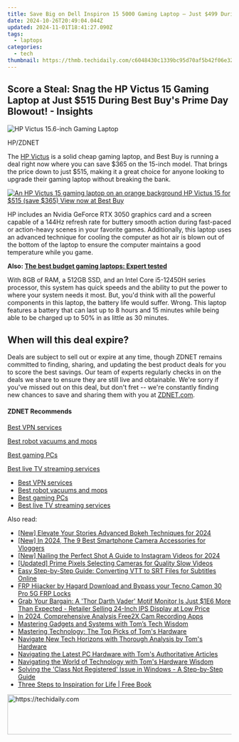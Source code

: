 ```yaml
---
title: Save Big on Dell Inspiron 15 5000 Gaming Laptop – Just $499 During Best Buy's Prime Shopping Event! - CNET
date: 2024-10-26T20:49:04.044Z
updated: 2024-11-01T18:41:27.090Z
tags:
  - laptops
categories:
  - tech
thumbnail: https://thmb.techidaily.com/c6048430c1339bc95d70af5b42f06e3231c3552b043c7e6cc92b16fd863d9438.jpg
---
```


## Score a Steal: Snag the HP Victus 15 Gaming Laptop at Just $515 During Best Buy's Prime Day Blowout! - Insights

![HP Victus 15.6-inch Gaming Laptop](https://www.zdnet.com/a/img/resize/ef908b1397d11fee9b7e33613347c20525be41f3/2024/10/09/0dab5962-0dd7-466f-9bfa-3f23921f6af1/hp-victus-laptop-3.jpg?auto=webp&width=1280)

HP/ZDNET

The [HP Victus](https://shop-links.co/link/?url=https%3A%2F%2Fwww.bestbuy.com%2Fsite%2Fhp-victus-15-6-full-hd-gaming-laptop-amd-ryzen-5-7535hs-8gb-ddr5-memory-amd-radeon-rx-6550m-512gb-ssd-mica-silver%2F6578933.p%3FskuId%3D6578933&publisher_slug=itechdaily19598&exclusive=1) is a solid cheap gaming laptop, and Best Buy is running a deal right now where you can save $365 on the 15-inch model. That brings the price down to just $515, making it a great choice for anyone looking to upgrade their gaming laptop without breaking the bank. 

[![An HP Victus 15 gaming laptop on an orange background](https://www.zdnet.com/a/img/resize/e22b5a507113c6b8db54535ca800445afb72cbcb/2024/10/09/ab9dbfb7-282c-4f86-b669-063b38c9d1b2/hp-victus-laptop.jpg?auto=webp&fit=crop&height=172.5&width=294) HP Victus 15 for $515 (save $365) View now at Best Buy](https://shop-links.co/link/?url=https%3A%2F%2Fwww.bestbuy.com%2Fsite%2Fhp-victus-15-6-full-hd-gaming-laptop-amd-ryzen-5-7535hs-8gb-ddr5-memory-amd-radeon-rx-6550m-512gb-ssd-mica-silver%2F6578933.p%3FskuId%3D6578933&publisher_slug=itechdaily19598&exclusive=1)

HP includes an Nvidia GeForce RTX 3050 graphics card and a screen capable of a 144Hz refresh rate for buttery smooth action during fast-paced or action-heavy scenes in your favorite games. Additionally, this laptop uses an advanced technique for cooling the computer as hot air is blown out of the bottom of the laptop to ensure the computer maintains a good temperature while you game.

**Also: [The best budget gaming laptops: Expert tested](https://www.zdnet.com/article/best-budget-gaming-laptop/)** 

With 8GB of RAM, a 512GB SSD, and an Intel Core i5-12450H series processor, this system has quick speeds and the ability to put the power to where your system needs it most. But, you'd think with all the powerful components in this laptop, the battery life would suffer. Wrong. This laptop features a battery that can last up to 8 hours and 15 minutes while being able to be charged up to 50% in as little as 30 minutes.

## When will this deal expire?

Deals are subject to sell out or expire at any time, though ZDNET remains committed to finding, sharing, and updating the best product deals for you to score the best savings. Our team of experts regularly checks in on the deals we share to ensure they are still live and obtainable. We're sorry if you've missed out on this deal, but don't fret -- we're constantly finding new chances to save and sharing them with you at [ZDNET.com](https://www.zdnet.com/). 

#### **ZDNET** Recommends

[Best VPN services](https://www.zdnet.com/article/best-vpn/ "Best VPN services")

[Best robot vacuums and mops](https://www.zdnet.com/article/best-robot-vacuum-mop/ "Best robot vacuums and mops")

[Best gaming PCs](https://www.zdnet.com/article/best-gaming-pc/ "Best gaming PCs")

[Best live TV streaming services](https://www.zdnet.com/article/best-live-tv-streaming-service/ "Best live TV streaming services")

* [Best VPN services](https://www.zdnet.com/article/best-vpn/ "Best VPN services")
* [Best robot vacuums and mops](https://www.zdnet.com/article/best-robot-vacuum-mop/ "Best robot vacuums and mops")
* [Best gaming PCs](https://www.zdnet.com/article/best-gaming-pc/ "Best gaming PCs")
* [Best live TV streaming services](https://www.zdnet.com/article/best-live-tv-streaming-service/ "Best live TV streaming services")

<ins class="adsbygoogle"
     style="display:block"
     data-ad-format="autorelaxed"
     data-ad-client="ca-pub-7571918770474297"
     data-ad-slot="1223367746"></ins>

<ins class="adsbygoogle"
     style="display:block"
     data-ad-client="ca-pub-7571918770474297"
     data-ad-slot="8358498916"
     data-ad-format="auto"
     data-full-width-responsive="true"></ins>

<span class="atpl-alsoreadstyle">Also read:</span>
<div><ul>
<li><a href="https://instagram-video-recordings.techidaily.com/new-elevate-your-stories-advanced-bokeh-techniques-for-2024/"><u>[New] Elevate Your Stories Advanced Bokeh Techniques for 2024</u></a></li>
<li><a href="https://youtube-docs.techidaily.com/n-2024-the-9-best-smartphone-camera-accessories-for-vloggers/"><u>[New] In 2024, The 9 Best Smartphone Camera Accessories for Vloggers</u></a></li>
<li><a href="https://instagram-videos.techidaily.com/new-nailing-the-perfect-shot-a-guide-to-instagram-videos-for-2024/"><u>[New] Nailing the Perfect Shot A Guide to Instagram Videos for 2024</u></a></li>
<li><a href="https://extra-skills.techidaily.com/updated-prime-pixels-selecting-cameras-for-quality-slow-videos/"><u>[Updated] Prime Pixels Selecting Cameras for Quality Slow Videos</u></a></li>
<li><a href="https://vp-tips.techidaily.com/easy-step-by-step-guide-converting-vtt-to-srt-files-for-subtitles-online/"><u>Easy Step-by-Step Guide: Converting VTT to SRT Files for Subtitles Online</u></a></li>
<li><a href="https://bypass-frp.techidaily.com/frp-hijacker-by-hagard-download-and-bypass-your-tecno-camon-30-pro-5g-frp-locks-by-drfone-android/"><u>FRP Hijacker by Hagard Download and Bypass your Tecno Camon 30 Pro 5G FRP Locks</u></a></li>
<li><a href="https://hardware-reviews.techidaily.com/grab-your-bargain-a-thor-darth-vader-motif-monitor-is-just-1e6-more-than-expected-retailer-selling-24-inch-ips-display-at-low-price/"><u>Grab Your Bargain: A 'Thor Darth Vader' Motif Monitor Is Just $1E6 More Than Expected - Retailer Selling 24-Inch IPS Display at Low Price</u></a></li>
<li><a href="https://screen-recording.techidaily.com/in-2024-comprehensive-analysis-free2x-cam-recording-apps/"><u>In 2024, Comprehensive Analysis Free2X Cam Recording Apps</u></a></li>
<li><a href="https://hardware-reviews.techidaily.com/mastering-gadgets-and-systems-with-toms-tech-wisdom/"><u>Mastering Gadgets and Systems with Tom’s Tech Wisdom</u></a></li>
<li><a href="https://hardware-reviews.techidaily.com/mastering-technology-the-top-picks-of-toms-hardware/"><u>Mastering Technology: The Top Picks of Tom's Hardware</u></a></li>
<li><a href="https://hardware-reviews.techidaily.com/navigate-new-tech-horizons-with-thorough-analysis-by-toms-hardware/"><u>Navigate New Tech Horizons with Thorough Analysis by Tom's Hardware</u></a></li>
<li><a href="https://hardware-reviews.techidaily.com/navigating-the-latest-pc-hardware-with-toms-authoritative-articles/"><u>Navigating the Latest PC Hardware with Tom's Authoritative Articles</u></a></li>
<li><a href="https://hardware-reviews.techidaily.com/navigating-the-world-of-technology-with-toms-hardware-wisdom/"><u>Navigating the World of Technology with Tom's Hardware Wisdom</u></a></li>
<li><a href="https://win-forum.techidaily.com/solving-the-class-not-registered-issue-in-windows-a-step-by-step-guide/"><u>Solving the 'Class Not Registered' Issue in Windows - A Step-by-Step Guide</u></a></li>
<li><a href="https://novels-ebooks.techidaily.com/209850289-9780648085409-three-steps-to-inspiration-for-life/"><u>Three Steps to Inspiration for Life | Free Book</u></a></li>
</ul></div>

<!-- affiliate ads begin -->
<a href="https://appsumo.8odi.net/c/5597632/2082536/7443" target="_top" id="2082536">
  <img src="//a.impactradius-go.com/display-ad/7443-2082536" border="0" alt="https://techidaily.com" width="728" height="90"/>
</a>
<img height="0" width="0" src="https://appsumo.8odi.net/i/5597632/2082536/7443" style="position:absolute;visibility:hidden;" border="0" />
<!-- affiliate ads end -->

